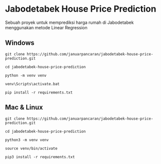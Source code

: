# Jabodetabek House Price Prediction
Sebuah proyek untuk memprediksi harga rumah di Jabodetabek menggunakan metode Linear Regression

## Windows
`git clone https://github.com/januarpancaran/jabodetabek-house-price-prediction.git`

`cd jabodetabek-house-price-prediction`

`python -m venv venv`

`venv\Scripts\activate.bat`

`pip install -r requirements.txt`

## Mac & Linux
`git clone https://github.com/januarpancaran/jabodetabek-house-price-prediction.git`

`cd jabodetabek-house-price-prediction`

`python3 -m venv venv`

`source venv/bin/activate`

`pip3 install -r requirements.txt`
